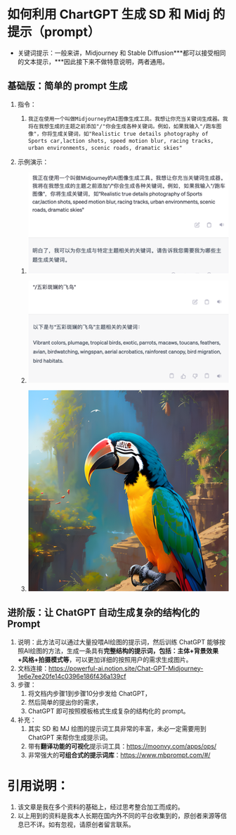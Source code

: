 # 如何利用 ChartGPT 生成 SD 和 Midj 的提示（prompt）

- 关键词提示：一般来讲，Midjourney 和 Stable Diffusion***都可以接受相同的文本提示，***因此接下来不做特意说明，两者通用。

## 基础版：简单的 prompt 生成

1. 指令：
   1. ```Plain
      我正在使用一个叫做Midjourney的AI图像生成工具。我想让你充当关键词生成器。我将在我想生成的主题之前添加"/"你会生成各种关键词。例如，如果我输入"/跑车图像"，你将生成关键词，如"Realistic true details photography of Sports car,laction shots, speed motion blur, racing tracks, urban environments, scenic roads, dramatic skies"
      ```
2. 示例演示：
   1. ![img](images/(null)-20230514112933470.(null))

   2. ![img](images/(null)-20230514112933774.(null))

   3. ![img](images/(null)-20230514112934247.(null))

## 进阶版：让 ChatGPT 自动生成复杂的结构化的 Prompt

1. 说明：此方法可以通过大量投喂AI绘图的提示词，然后训练 ChatGPT 能够按照AI绘图的方法，生成一条具有**完整结构的提示词，包括：主体+背景效果+风格+拍摄模式等**，可以更加详细的按照用户的需求生成图片。
2. 文档连接：https://powerful-ai.notion.site/Chat-GPT-Midjourney-1e6e7ee20fe14c0396e186f436a139cf
3. 步骤：
   1. 将文档内步骤1到步骤10分步发给 ChatGPT，
   2. 然后简单的提出你的需求，
   3. ChatGPT 即可按照模板格式生成复杂的结构化的 prompt。
4. 补充：
   1. 其实 SD 和 MJ 绘图的提示词工具非常的丰富，未必一定需要用到 ChatGPT 来帮你生成提示词。
   2. 带有**翻译功能的可视化**提示词工具：https://moonvy.com/apps/ops/
   3. 非常强大的**可组合式的提示词库**：https://www.mbprompt.com/#/

# 引用说明：

1. 该文章是我在多个资料的基础上，经过思考整合加工而成的。
2. 以上用到的资料是我本人长期在国内外不同的平台收集到的，原创者来源等信息已不详。如有忽视，请原创者留言联系。